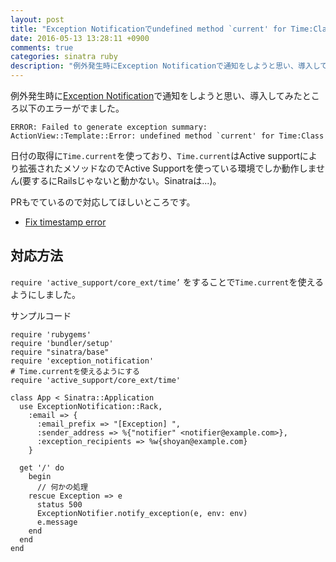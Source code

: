 ```yaml
---
layout: post
title: "Exception Notificationでundefined method `current' for Time:Classエラーがでた"
date: 2016-05-13 13:28:11 +0900
comments: true
categories: sinatra ruby
description: "例外発生時にException Notificationで通知をしようと思い、導入してみたところTime.currentがundefined methodだというエラーがでました。active_supportを読みこむことでSinatraで使えるようにしました。"
---
```


例外発生時に[Exception Notification](https://github.com/smartinez87/exception_notification)で通知をしようと思い、導入してみたところ以下のエラーがでました。


```
ERROR: Failed to generate exception summary:
ActionView::Template::Error: undefined method `current' for Time:Class

```

日付の取得に`Time.current`を使っており、`Time.current`はActive supportにより拡張されたメソッドなのでActive Supportを使っている環境でしか動作しません(要するにRailsじゃないと動かない。Sinatraは...)。

PRもでているので対応してほしいところです。

* [Fix timestamp error](https://github.com/smartinez87/exception_notification/pull/332)

## 対応方法

`require 'active_support/core_ext/time’` をすることで`Time.current`を使えるようにしました。

サンプルコード


```
require 'rubygems'
require 'bundler/setup'
require "sinatra/base"
require 'exception_notification'
# Time.currentを使えるようにする
require 'active_support/core_ext/time'

class App < Sinatra::Application
  use ExceptionNotification::Rack,
    :email => {
      :email_prefix => "[Exception] ",
      :sender_address => %{"notifier" <notifier@example.com>},
      :exception_recipients => %w{shoyan@example.com}
    }

  get '/' do
    begin
      // 何かの処理
    rescue Exception => e
      status 500
      ExceptionNotifier.notify_exception(e, env: env)
      e.message
    end
  end
end

```
